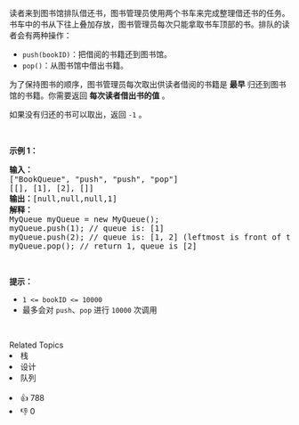 <p>读者来到图书馆排队借还书，图书管理员使用两个书车来完成整理借还书的任务。书车中的书从下往上叠加存放，图书管理员每次只能拿取书车顶部的书。排队的读者会有两种操作：</p>

<ul> 
 <li><code>push(bookID)</code>：把借阅的书籍还到图书馆。</li> 
 <li><code>pop()</code>：从图书馆中借出书籍。</li> 
</ul>

<p>为了保持图书的顺序，图书管理员每次取出供读者借阅的书籍是 <strong>最早</strong> 归还到图书馆的书籍。你需要返回 <strong>每次读者借出书的值</strong> 。</p>

<p>如果没有归还的书可以取出，返回&nbsp;<code>-1</code> 。</p>

<p>&nbsp;</p>

<p><strong>示例 1：</strong></p>

<pre>
<strong>输入：</strong>
["BookQueue", "push", "push", "pop"]
[[], [1], [2], []]
<strong>输出：</strong>[null,null,null,1]
<strong>解释：
</strong>MyQueue myQueue = new MyQueue();
myQueue.push(1); // queue is: [1]
myQueue.push(2); // queue is: [1, 2] (leftmost is front of the queue)
myQueue.pop(); // return 1, queue is [2]</pre>

<p>&nbsp;</p>

<p><strong>提示：</strong></p>

<ul> 
 <li><code>1 &lt;= bookID &lt;= 10000</code></li> 
 <li>最多会对 <code>push</code>、<code>pop</code> 进行 <code>10000</code> 次调用</li> 
</ul>

<p>&nbsp;</p>

<div><div>Related Topics</div><div><li>栈</li><li>设计</li><li>队列</li></div></div><br><div><li>👍 788</li><li>👎 0</li></div>